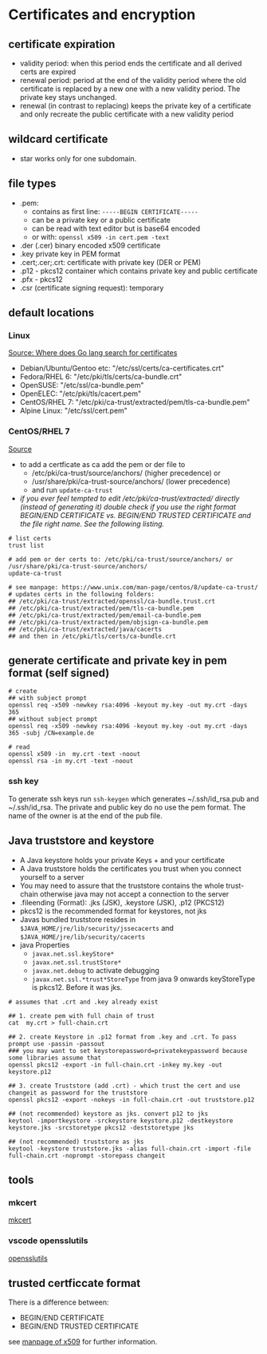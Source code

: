 # Certificates and encryption

## certificate expiration

- validity period: when this period ends the certificate and all derived certs are expired 
- renewal period: period at the end of the validity period where the old certificate is replaced by a new one with a new validity period. The private key stays unchanged. 
- renewal (in contrast to replacing) keeps the private key of a certificate and only recreate the public certificate with a new validity period


## wildcard certificate 

- star works only for one subdomain.

## file types

- .pem: 
    - contains as first line: `-----BEGIN CERTIFICATE-----`
    - can be a private key or a public certificate
    - can be read with text editor but is base64 encoded
    - or with: `openssl x509 -in cert.pem -text`
- .der (.cer) binary encoded x509 certificate
- .key private key in PEM format
- .cert;.cer;.crt: certificate with private key (DER or PEM)
- .p12 - pkcs12 container which contains private key and public certificate
- .pfx - pkcs12
- .csr (certificate signing request): temporary 

## default locations

### Linux

[Source: Where does Go lang search for certificates](https://golang.org/src/crypto/x509/root_linux.go)

- Debian/Ubuntu/Gentoo etc: "/etc/ssl/certs/ca-certificates.crt"
- Fedora/RHEL 6: "/etc/pki/tls/certs/ca-bundle.crt" 
- OpenSUSE: "/etc/ssl/ca-bundle.pem"
- OpenELEC: "/etc/pki/tls/cacert.pem"
- CentOS/RHEL 7: "/etc/pki/ca-trust/extracted/pem/tls-ca-bundle.pem"
- Alpine Linux: "/etc/ssl/cert.pem"

### CentOS/RHEL 7

[Source](https://access.redhat.com/documentation/en-us/red_hat_enterprise_linux/7/html/security_guide/sec-shared-system-certificates)

- to add a certficate as ca add the pem or der file to 
  - /etc/pki/ca-trust/source/anchors/ (higher precedence) or
  - /usr/share/pki/ca-trust-source/anchors/ (lower precedence)
  - and run `update-ca-trust` 
- *if you ever feel tempted to edit /etc/pki/ca-trust/extracted/ directly (instead of generating it) double check if you use the right format BEGIN/END CERTIFICATE vs. BEGIN/END TRUSTED CERTIFICATE and the file right name. See the following listing.*

```
# list certs
trust list 

# add pem or der certs to: /etc/pki/ca-trust/source/anchors/ or /usr/share/pki/ca-trust-source/anchors/
update-ca-trust

# see manpage: https://www.unix.com/man-page/centos/8/update-ca-trust/
# updates certs in the following folders: 
## /etc/pki/ca-trust/extracted/openssl/ca-bundle.trust.crt
## /etc/pki/ca-trust/extracted/pem/tls-ca-bundle.pem
## /etc/pki/ca-trust/extracted/pem/email-ca-bundle.pem
## /etc/pki/ca-trust/extracted/pem/objsign-ca-bundle.pem
## /etc/pki/ca-trust/extracted/java/cacerts
## and then in /etc/pki/tls/certs/ca-bundle.crt
```

## generate certificate and private key in pem format (self signed)

```shell
# create 
## with subject prompt
openssl req -x509 -newkey rsa:4096 -keyout my.key -out my.crt -days 365
## without subject prompt
openssl req -x509 -newkey rsa:4096 -keyout my.key -out my.crt -days 365 -subj /CN=example.de

# read 
openssl x509 -in  my.crt -text -noout
openssl rsa -in my.crt -text -noout
```

### ssh key

To generate ssh keys run `ssh-keygen` which generates ~/.ssh/id_rsa.pub and ~/.ssh/id_rsa. The private and public key do no use the pem format. The name of the owner is at the end of the pub file.

## Java truststore and keystore

- A Java keystore holds your private Keys + and your certificate
- A Java truststore holds the certificates you trust when you connect yourself to a server   
- You may need to assure that the truststore contains the whole trust-chain otherwise java may not accept a connection to the server  
- .fileending (Format): .jks (JSK), .keystore (JSK), .p12 (PKCS12)
- pkcs12 is the recommended format for keystores, not jks
- Javas bundled truststore resides in `$JAVA_HOME/jre/lib/security/jssecacerts` and `$JAVA_HOME/jre/lib/security/cacerts`
- java Properties 
  - `javax.net.ssl.keyStore*` 
  - `javax.net.ssl.trustStore*` 
  - `javax.net.debug` to activate debugging
  - `javax.net.ssl.*trust*StoreType` from java 9 onwards keyStoreType is pkcs12. Before it was jks.

```shell
# assumes that .crt and .key already exist

## 1. create pem with full chain of trust
cat  my.crt > full-chain.crt

## 2. create Keystore in .p12 format from .key and .crt. To pass prompt use -passin -passout
### you may want to set keystorepassword=privatekeypassword because some libraries assume that
openssl pkcs12 -export -in full-chain.crt -inkey my.key -out keystore.p12

## 3. create Truststore (add .crt) - which trust the cert and use changeit as password for the truststore
openssl pkcs12 -export -nokeys -in full-chain.crt -out truststore.p12

## (not recommended) keystore as jks. convert p12 to jks
keytool -importkeystore -srckeystore keystore.p12 -destkeystore keystore.jks -srcstoretype pkcs12 -deststoretype jks

## (not recommended) truststore as jks 
keytool -keystore truststore.jks -alias full-chain.crt -import -file full-chain.crt -noprompt -storepass changeit
```

## tools

### mkcert

[mkcert](https://github.com/FiloSottile/mkcert)

### vscode opensslutils

[opensslutils](https://marketplace.visualstudio.com/items?itemName=ffaraone.opensslutils)

## trusted certficcate format

There is a difference between:

- BEGIN/END CERTIFICATE 
- BEGIN/END TRUSTED CERTIFICATE

see [manpage of x509](https://www.unix.com/man-page/centos/1/x509/) for further information.
